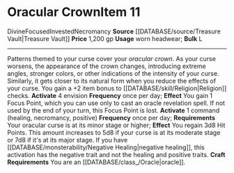 ﻿---
bulk: L
id: '2329'
item_category: Worn Items
item_subcategory: Other Worn Items
level: '11'
name: Oracular Crown
price: 1,200 gp
rarity: Common
school: Necromancy
source: '[[DATABASE/source/Treasure Vault|Treasure Vault]]'
subcategory: wornitem
trait:
- '[[DATABASE/trait/Divine|Divine]]'
- '[[DATABASE/trait/Focused|Focused]]'
- '[[DATABASE/trait/Invested|Invested]]'
- '[[DATABASE/trait/Necromancy|Necromancy]]'
type: Item
usage: worn headwear

---
# Oracular Crown<span class="item-type">Item 11</span>

<span class="item-trait">Divine</span><span class="item-trait">Focused</span><span class="item-trait">Invested</span><span class="item-trait">Necromancy</span>
**Source** [[DATABASE/source/Treasure Vault|Treasure Vault]] 
**Price** 1,200 gp
**Usage** worn headwear; **Bulk** L

---
Patterns themed to your curse cover your _oracular crown_. As your curse worsens, the appearance of the crown changes, introducing extreme angles, stronger colors, or other indications of the intensity of your curse. Similarly, it gets closer to its natural form when you reduce the effects of your curse. You gain a +2 item bonus to [[DATABASE/skill/Religion|Religion]] checks.
**Activate** <span class="action-icon">4</span> envision **Frequency** once per day; **Effect** You gain 1 Focus Point, which you can use only to cast an oracle revelation spell. If not used by the end of your turn, this Focus Point is lost.
**Activate** <span class="action-icon">1</span> command (healing, necromancy, positive) **Frequency** once per day; **Requirements** Your oracular curse is at its minor stage or higher; **Effect** You regain 3d8 Hit Points. This amount increases to 5d8 if your curse is at its moderate stage or 7d8 if it's at its major stage. If you have [[DATABASE/monsterability/Negative Healing|negative healing]], this activation has the negative trait and not the healing and positive traits.
**Craft Requirements** You are an [[DATABASE/class_/Oracle|oracle]].